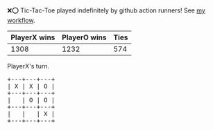 :x::o: Tic-Tac-Toe played indefinitely by github action runners! See [my workflow](.github/workflows/play.yaml).

|PlayerX wins|PlayerO wins|Ties|
|-|-|-|
|1308|1232|574|

PlayerX's turn.

<pre>
+---+---+---+
| X | X | O |
+---+---+---+
|   | O | O |
+---+---+---+
|   |   | X |
+---+---+---+
</pre>